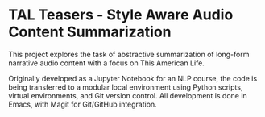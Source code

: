 # TAL Teasers - Style Aware Audio Content Summarization

This project explores the task of abstractive summarization of long-form narrative audio content with a focus on This American Life.

Originally developed as a Jupyter Notebook for an NLP course, the code is being transferred to a modular local environment using Python scripts, 
virtual environments, and Git version control. All development is done in Emacs, with Magit for Git/GitHub integration.




